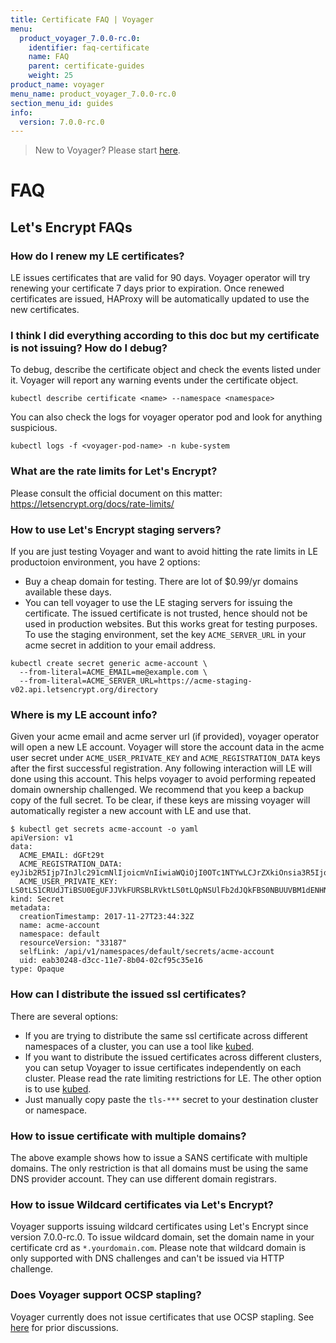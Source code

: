 ```yaml
---
title: Certificate FAQ | Voyager
menu:
  product_voyager_7.0.0-rc.0:
    identifier: faq-certificate
    name: FAQ
    parent: certificate-guides
    weight: 25
product_name: voyager
menu_name: product_voyager_7.0.0-rc.0
section_menu_id: guides
info:
  version: 7.0.0-rc.0
---
```


> New to Voyager? Please start [here](/products/voyager/7.0.0-rc.0/concepts/overview).

# FAQ

## Let's Encrypt FAQs

### How do I renew my LE certificates?
LE issues certificates that are valid for 90 days. Voyager operator will try renewing your certificate 7 days prior to expiration. Once renewed certificates are issued, HAProxy will be automatically updated to use the new certificates.

### I think I did everything according to this doc but my certificate is not issuing? How do I debug?
To debug, describe the certificate object and check the events listed under it. Voyager will report any warning events under the certificate object.

```console
kubectl describe certificate <name> --namespace <namespace>
```

You can also check the logs for voyager operator pod and look for anything suspicious.

```console
kubectl logs -f <voyager-pod-name> -n kube-system
```

### What are the rate limits for Let's Encrypt?
Please consult the official document on this matter: https://letsencrypt.org/docs/rate-limits/

### How to use Let's Encrypt staging servers?
If you are just testing Voyager and want to avoid hitting the rate limits in LE productoion environment, you have 2 options:

- Buy a cheap domain for testing. There are lot of $0.99/yr domains available these days.
- You can tell voyager to use the LE staging servers for issuing the certificate. The issued certificate is not trusted, hence should not be used in production websites. But this works great for testing purposes. To use the staging environment, set the key `ACME_SERVER_URL` in your acme secret in addition to your email address.

```console
kubectl create secret generic acme-account \
  --from-literal=ACME_EMAIL=me@example.com \
  --from-literal=ACME_SERVER_URL=https://acme-staging-v02.api.letsencrypt.org/directory
```

### Where is my LE account info?
Given your acme email and acme server url (if provided), voyager operator will open a new LE account. Voyager will store the account data in the acme user secret under `ACME_USER_PRIVATE_KEY` and `ACME_REGISTRATION_DATA` keys after the first successful registration. Any following interaction will LE will done using this account. This helps voyager to avoid performing repeated domain ownership challenged. We recommend that you keep a backup copy of the full secret. To be clear, if these keys are missing voyager will automatically register a new account with LE and use that.

```console
$ kubectl get secrets acme-account -o yaml
apiVersion: v1
data:
  ACME_EMAIL: dGFt29t
  ACME_REGISTRATION_DATA: eyJib2R5Ijp7InJlc291cmNlIjoicmVnIiwiaWQiOjI0OTc1NTYwLCJrZXkiOnsia3R5IjoiUlNBIiwibiI6IjNXRDRzY0hsUUN6N1JmbUZUNmZ3YXpIZ2UyNjhsajk5UGJmMkNwV1lSRzhlTFNHVGVBd0ZXdFVmRTRyMnItQkdjT3AtTnFtYUxBWGxGQmZTWjhtNzRnNEhPbHdPR0tYaTg1cG5hRkYxZS12MDEuYXBpLmxldHNlbmNyeXB0Lm9yZy9hY21lL25ldy1hdXRoeiIsInRlcm1zX29mX3NlcnZpY2UiOiJodHRwczovL2xldHNlbmNyeXB0Lm9yZy9kb2N1bWVudHMvTEUtU0EtdjEuMi1Ob3ZlbWJlci0xNS0yMDE3LnBkZiJ9
  ACME_USER_PRIVATE_KEY: LS0tLS1CRUdJTiBSU0EgUFJJVkFURSBLRVktLS0tLQpNSUlFb2dJQkFBS0NBUUVBM1dENHNjSGxRQ3o3UmZtRlQ2ZndhekhnZTI2OGxqOTlQYmYyQ3BXWVJHOGVMU0dUCmVBd0ZXdFVmRTRyMnIrQkdjT3ArTnFtYUxBWGxGQmZTWjhtNzRnNEhPbHdPR0tYaTg1cG5hRkYxU3hBL3BzNkMKMlZVK0tWQmtEczd6d200VmpZV1pXQUl1cDJPT3QxQjhzSE1zbmpuYm82d1dUeVh0TWZINVBoSUFxYnl0dUVKVgpWSklzUVh3WittaWVzOG9URUdIVjRldUgwVC9aL1NSZXpRNExUVExxN0UxNGZtK3FyOFV4b2FxTVhtSHFhNFA0b2svWWg0RHdieTFpelU1cDg9Ci0tLS0tRU5EIFJTQSBQUklWQVRFIEtFWS0tLS0tCg==
kind: Secret
metadata:
  creationTimestamp: 2017-11-27T23:44:32Z
  name: acme-account
  namespace: default
  resourceVersion: "33187"
  selfLink: /api/v1/namespaces/default/secrets/acme-account
  uid: eab30248-d3cc-11e7-8b04-02cf95c35e16
type: Opaque
```


### How can I distribute the issued ssl certificates?
There are several options:

- If you are trying to distribute the same ssl certificate across different namespaces of a cluster, you can use a tool like [kubed](https://appscode.com/products/kubed).
- If you want to distribute the issued certificates across different clusters, you can setup Voyager to issue certificates independently on each cluster. Please read the rate limiting restrictions for LE. The other option is to use [kubed](https://appscode.com/products/kubed).
- Just manually copy paste the `tls-***` secret to your destination cluster or namespace.


### How to issue certificate with multiple domains?
The above example shows how to issue a SANS certificate with multiple domains. The only restriction is that all domains must be using the same DNS provider account. They can use different domain registrars.

### How to issue Wildcard certificates via Let's Encrypt?
Voyager supports issuing wildcard certificates using Let's Encrypt since version 7.0.0-rc.0. To issue wildcard domain, set the domain name in your certificate crd as `*.yourdomain.com`. Please note that wildcard domain is only supported with DNS challenges and can't be issued via HTTP challenge.

### Does Voyager support OCSP stapling?
Voyager currently does not issue certificates that use OCSP stapling. See [here](https://github.com/appscode/voyager/issues/531) for prior discussions.
